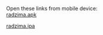 Open these links from mobile device:<br>
[radzima.apk](https://app.bitrise.io/app/dad7735308af242c/build/24d2c6f1-e8b4-4636-b1db-6ee0e4a319d1/artifact/47874e30e8292b2b/p/94a9340e3a92670abf82190777724044)

[radzima.ipa](https://app.bitrise.io/app/dad7735308af242c/build/24d2c6f1-e8b4-4636-b1db-6ee0e4a319d1/artifact/98a0d80d90f46cb8/p/0b9bac3b979119bf5e822d4907683def)


